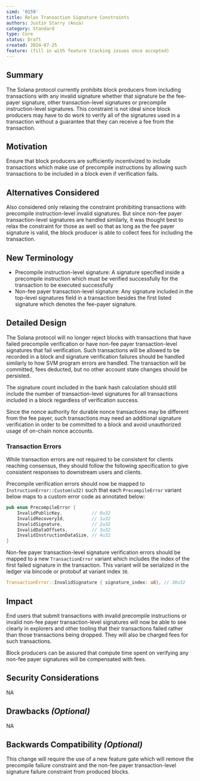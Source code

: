 ```yaml
---
simd: '0159'
title: Relax Transaction Signature Constraints
authors: Justin Starry (Anza)
category: Standard
type: Core
status: Draft
created: 2024-07-25
feature: (fill in with feature tracking issues once accepted)
---
```


## Summary

The Solana protocol currently prohibits block producers from including
transactions with any invalid signature whether that signature be the fee-payer
signature, other transaction-level signatures or precompile instruction-level
signatures. This constraint is not ideal since block producers may have to do
work to verify all of the signatures used in a transaction without a guarantee
that they can receive a fee from the transaction.

## Motivation

Ensure that block producers are sufficiently incentivized to include transactions
which make use of precompile instructions by allowing such transactions to be
included in a block even if verification fails.

## Alternatives Considered

Also considered only relaxing the constraint prohibiting transactions with
precompile instruction-level invalid signatures. But since non-fee payer
transaction-level signatures are handled similarly, it was thought best to relax
the constraint for those as well so that as long as the fee payer signature is
valid, the block producer is able to collect fees for including the transaction.

## New Terminology

- Precompile instruction-level signature: 
    A signature specified inside a precompile instruction which must be verified
    successfully for the transaction to be executed successfully
- Non-fee payer transaction-level signature:
    Any signature included in the top-level signatures field in a transaction
    besides the first listed signature which denotes the fee-payer signature.

## Detailed Design

The Solana protocol will no longer reject blocks with transactions that have
failed precompile verification or have non-fee payer transaction-level
signatures that fail verification. Such transactions will be allowed to be
recorded in a block and signature verification failures should be handled
similarly to how SVM program errors are handled. The transaction will be
committed, fees deducted, but no other account state changes should be
persisted.

The signature count included in the bank hash calculation should still include
the number of transaction-level signatures for all transactions included in a
block regardless of verification success.

Since the nonce authority for durable nonce transactions may be different from
the fee payer, such transactions may need an additional signature verification
in order to be committed to a block and avoid unauthorized usage of on-chain
nonce accounts. 

### Transaction Errors

While transaction errors are not required to be consistent for clients reaching
consensus, they should follow the following specification to give consistent
responses to downstream users and clients.

Precompile verification errors should now be mapped to
`InstructionError::Custom(u32)` such that each `PrecompileError` variant below
maps to a custom error code as annotated below:

```rust
pub enum PrecompileError {
    InvalidPublicKey,           // 0u32
    InvalidRecoveryId,          // 1u32
    InvalidSignature,           // 2u32
    InvalidDataOffsets,         // 3u32
    InvalidInstructionDataSize, // 4u32
}
```

Non-fee payer transaction-level signature verification errors should be mapped
to a new `TransactionError` variant which includes the index of the first failed
signature in the transaction. This variant will be serialized in the ledger via
bincode or protobuf at variant index `38`.

```rust
TransactionError::InvalidSignature { signature_index: u8}, // 38u32
```

## Impact

End users that submit transactions with invalid precompile instructions or
invalid non-fee payer transaction-level signatures will now be able to see
clearly in explorers and other tooling that their transactions failed rather
than those transactions being dropped. They will also be charged fees for such
transactions.

Block producers can be assured that compute time spent on verifying any non-fee
payer signatures will be compensated with fees.

## Security Considerations

NA

## Drawbacks *(Optional)*

NA

## Backwards Compatibility *(Optional)*

This change will require the use of a new feature gate which will remove the
precompile failure constraint and the non-fee payer transaction-level signature
failure constraint from produced blocks.
